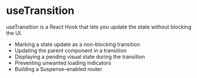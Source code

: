 # useTransition
useTransition is a React Hook that lets you update the state without blocking the UI.

- Marking a state update as a non-blocking transition
- Updating the parent component in a transition
- Displaying a pending visual state during the transition
- Preventing unwanted loading indicators
- Building a Suspense-enabled router